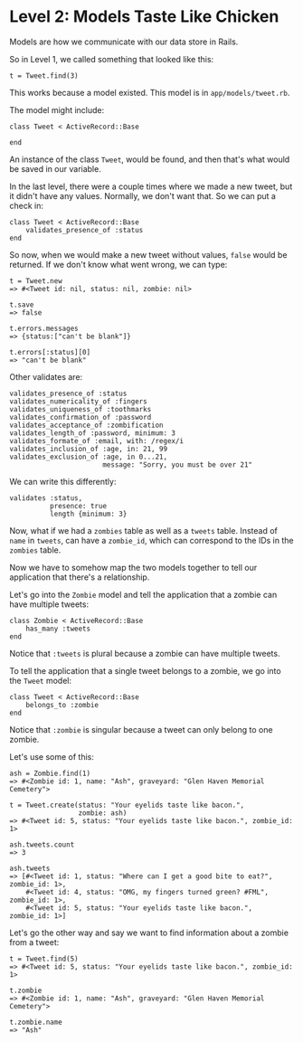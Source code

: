 # Level 2: Models Taste Like Chicken

Models are how we communicate with our data store in Rails.

So in Level 1, we called something that looked like this:

```
t = Tweet.find(3)
```

This works because a model existed. This model is in `app/models/tweet.rb`.

The model might include:

```
class Tweet < ActiveRecord::Base

end
```

An instance of the class `Tweet`, would be found, and then that's what would be saved in our variable.

In the last level, there were a couple times where we made a new tweet, but it didn't have any values. Normally, we don't want that. So we can put a check in:

```
class Tweet < ActiveRecord::Base
	validates_presence_of :status
end
```

So now, when we would make a new tweet without values, `false` would be returned. If we don't know what went wrong, we can type:

```
t = Tweet.new
=> #<Tweet id: nil, status: nil, zombie: nil>

t.save
=> false

t.errors.messages
=> {status:["can't be blank"]}

t.errors[:status][0]
=> "can't be blank"
```

Other validates are:

```
validates_presence_of :status
validates_numericality_of :fingers
validates_uniqueness_of :toothmarks
validates_confirmation_of :password
validates_acceptance_of :zombification
validates_length_of :password, minimum: 3
validates_formate_of :email, with: /regex/i
validates_inclusion_of :age, in: 21, 99
validates_exclusion_of :age, in 0...21,
					   message: "Sorry, you must be over 21"
```
 
We can write this differently:

```
validates :status, 
          presence: true
          length {minimum: 3}
```

Now, what if we had a `zombies` table as well as a `tweets` table. Instead of `name` in `tweets`, can have a `zombie_id`, which can correspond to the IDs in the `zombies` table.

Now we have to somehow map the two models together to tell our application that there's a relationship.

Let's go into the `Zombie` model and tell the application that a zombie can have multiple tweets:

```
class Zombie < ActiveRecord::Base
	has_many :tweets
end
```

Notice that `:tweets` is plural because a zombie can have multiple tweets.

To tell the application that a single tweet belongs to a zombie, we go into the `Tweet` model:

```
class Tweet < ActiveRecord::Base
	belongs_to :zombie
end
```

Notice that `:zombie` is singular because a tweet can only belong to one zombie.

Let's use some of this:

```
ash = Zombie.find(1)
=> #<Zombie id: 1, name: "Ash", graveyard: "Glen Haven Memorial Cemetery">

t = Tweet.create(status: "Your eyelids taste like bacon.",
                 zombie: ash)
=> #<Tweet id: 5, status: "Your eyelids taste like bacon.", zombie_id: 1>

ash.tweets.count
=> 3

ash.tweets
=> [#<Tweet id: 1, status: "Where can I get a good bite to eat?", zombie_id: 1>,
    #<Tweet id: 4, status: "OMG, my fingers turned green? #FML", zombie_id: 1>,
    #<Tweet id: 5, status: "Your eyelids taste like bacon.", zombie_id: 1>]
```

Let's go the other way and say we want to find information about a zombie from a tweet:

```
t = Tweet.find(5)
=> #<Tweet id: 5, status: "Your eyelids taste like bacon.", zombie_id: 1>

t.zombie
=> #<Zombie id: 1, name: "Ash", graveyard: "Glen Haven Memorial Cemetery">

t.zombie.name
=> "Ash"
```
